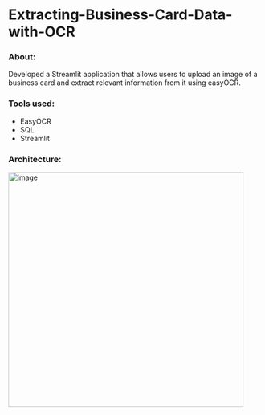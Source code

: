 # Extracting-Business-Card-Data-with-OCR
### About:
Developed a Streamlit application that allows users to upload an image of a business card and extract relevant information from it using easyOCR.

### Tools used:
* EasyOCR
* SQL
* Streamlit

### Architecture:
<img width="468" alt="image" src="https://github.com/SharmilaAnanthasayanam/Extracting-Business-Card-Data-with-OCR/assets/112562560/246c3871-39bc-45b5-b1a6-57d269bb00f9">



